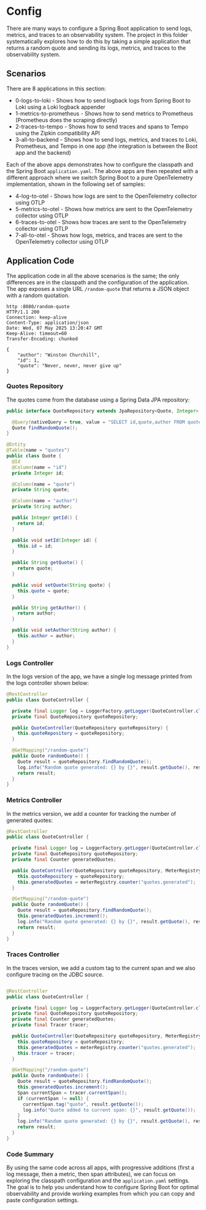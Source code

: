 # Config

There are many ways to configure a Spring Boot application to send logs, metrics, and traces 
to an observability system. The project in this folder systematically explores how to do this by 
taking a simple application that returns a random quote and sending its logs, metrics, and traces 
to the observability system.

## Scenarios

There are 8 applications in this section:

* 0-logs-to-loki - Shows how to send logback logs from Spring Boot to Loki using a Loki logback appender 
* 1-metrics-to-prometheus - Shows how to send metrics to Prometheus (Prometheus does the scraping directly)
* 2-traces-to-tempo - Shows how to send traces and spans to Tempo using the Zipkin compatibility API
* 3-all-to-backend - Shows how to send logs, metrics, and traces to Loki, Prometheus, and Tempo in one app (the integration is between the Boot app and the backend)

Each of the above apps demonstrates how to configure the classpath and the Spring Boot `application.yaml`. The above
apps are then repeated with a different approach where we switch Spring Boot to a pure OpenTelemetry implementation, 
shown in the following set of samples:

* 4-log-to-otel - Shows how logs are sent to the OpenTelemetry collector using OTLP 
* 5-metrics-to-otel - Shows how metrics are sent to the OpenTelemetry collector using OTLP
* 6-traces-to-otel - Shows how traces are sent to the OpenTelemetry collector using OTLP
* 7-all-to-otel - Shows how logs, metrics, and traces are sent to the OpenTelemetry collector using OTLP

## Application Code 

The application code in all the above scenarios is the same; the only differences
are in the classpath and the configuration of the application. The app
exposes a single URL `/random-quote` that returns a JSON object with a 
random quotation.

```text
http :8080/random-quote
HTTP/1.1 200 
Connection: keep-alive
Content-Type: application/json
Date: Wed, 07 May 2025 13:20:47 GMT
Keep-Alive: timeout=60
Transfer-Encoding: chunked

{
    "author": "Winston Churchill",
    "id": 1,
    "quote": "Never, never, never give up"
}

```

### Quotes Repository 

The quotes come from the database using a Spring Data JPA repository:

```java
public interface QuoteRepository extends JpaRepository<Quote, Integer> {

  @Query(nativeQuery = true, value = "SELECT id,quote,author FROM quotes ORDER BY RANDOM() LIMIT 1")
  Quote findRandomQuote();
}
```

```java
@Entity
@Table(name = "quotes")
public class Quote {
  @Id
  @Column(name = "id")
  private Integer id;

  @Column(name = "quote")
  private String quote;

  @Column(name = "author")
  private String author;

  public Integer getId() {
    return id;
  }

  public void setId(Integer id) {
    this.id = id;
  }

  public String getQuote() {
    return quote;
  }

  public void setQuote(String quote) {
    this.quote = quote;
  }

  public String getAuthor() {
    return author;
  }

  public void setAuthor(String author) {
    this.author = author;
  }
}
```
### Logs Controller 

In the logs version of the app, we have a single log message printed from
the logs controller shown below:

```java
@RestController
public class QuoteController {

  private final Logger log = LoggerFactory.getLogger(QuoteController.class);
  private final QuoteRepository quoteRepository;

  public QuoteController(QuoteRepository quoteRepository) {
    this.quoteRepository = quoteRepository;
  }

  @GetMapping("/random-quote")
  public Quote randomQuote() {
    Quote result = quoteRepository.findRandomQuote();
    log.info("Random quote generated: {} by {}", result.getQuote(), result.getAuthor());
    return result;
  }
}
```

### Metrics Controller

In the metrics version, we add a counter for tracking the number of generated quotes:

```java
@RestController
public class QuoteController {

  private final Logger log = LoggerFactory.getLogger(QuoteController.class);
  private final QuoteRepository quoteRepository;
  private final Counter generatedQuotes;

  public QuoteController(QuoteRepository quoteRepository, MeterRegistry meterRegistry) {
    this.quoteRepository = quoteRepository;
    this.generatedQuotes = meterRegistry.counter("quotes.generated");
  }

  @GetMapping("/random-quote")
  public Quote randomQuote() {
    Quote result = quoteRepository.findRandomQuote();
    this.generatedQuotes.increment();
    log.info("Random quote generated: {} by {}", result.getQuote(), result.getAuthor());
    return result;
  }
}
```

### Traces Controller

In the traces version, we add a custom tag to the current span and we also configure
tracing on the JDBC source.

```java

@RestController
public class QuoteController {

  private final Logger log = LoggerFactory.getLogger(QuoteController.class);
  private final QuoteRepository quoteRepository;
  private final Counter generatedQuotes;
  private final Tracer tracer;

  public QuoteController(QuoteRepository quoteRepository, MeterRegistry meterRegistry, Tracer tracer) {
    this.quoteRepository = quoteRepository;
    this.generatedQuotes = meterRegistry.counter("quotes.generated");
    this.tracer = tracer;
  }

  @GetMapping("/random-quote")
  public Quote randomQuote() {
    Quote result = quoteRepository.findRandomQuote();
    this.generatedQuotes.increment();
    Span currentSpan = tracer.currentSpan();
    if (currentSpan != null) {
      currentSpan.tag("quote", result.getQuote());
      log.info("Quote added to current span: {}", result.getQuote());
    }
    log.info("Random quote generated: {} by {}", result.getQuote(), result.getAuthor());
    return result;
  }
}
```
### Code Summary
By using the same code across all apps, with progressive additions (first a log message, then a metric, then span attributes), we can focus on exploring the classpath configuration and the `application.yaml` settings.
The goal is to help you understand how to configure Spring Boot for optimal observability and provide working examples from which you can copy and paste configuration settings.
